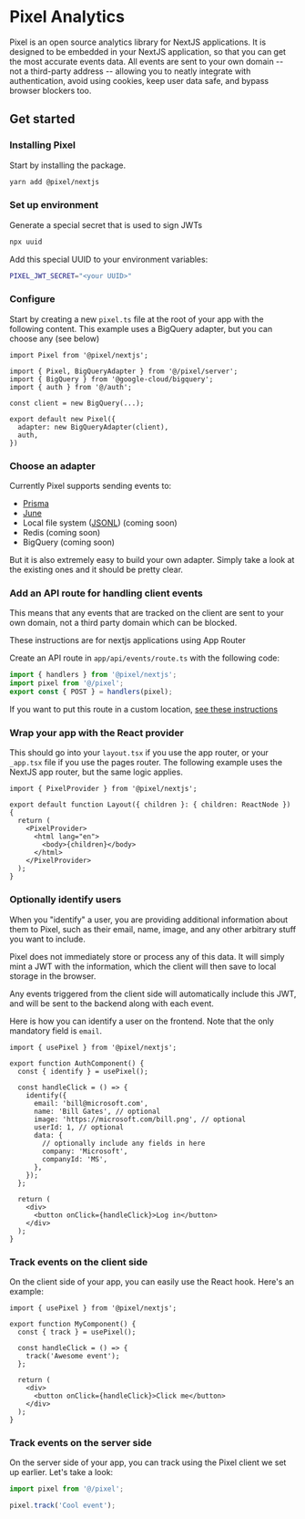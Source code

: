 # Pixel Analytics

Pixel is an open source analytics library for NextJS applications. It is designed to be
embedded in your NextJS application, so that you can get the most accurate events data.
All events are sent to your own domain -- not a third-party address -- allowing
you to neatly integrate with authentication, avoid using cookies, keep user data safe,
and bypass browser blockers too.

## Get started

### Installing Pixel

Start by installing the package.

```bash
yarn add @pixel/nextjs
```

### Set up environment

Generate a special secret that is used to sign JWTs

```bash
npx uuid
```

Add this special UUID to your environment variables:

```bash
PIXEL_JWT_SECRET="<your UUID>"
```

### Configure

Start by creating a new `pixel.ts` file at the root of your app with the following content. This example uses a BigQuery adapter, but you can choose any (see below)

```tsx
import Pixel from '@pixel/nextjs';

import { Pixel, BigQueryAdapter } from '@/pixel/server';
import { BigQuery } from '@google-cloud/bigquery';
import { auth } from '@/auth';

const client = new BigQuery(...);

export default new Pixel({
  adapter: new BigQueryAdapter(client),
  auth,
})
```

### Choose an adapter

Currently Pixel supports sending events to:

- [Prisma](https://prisma.io)
- [June](https://june.so)
- Local file system ([JSONL](https://jsonlines.org/)) (coming soon)
- Redis (coming soon)
- BigQuery (coming soon)

But it is also extremely easy to build your own adapter. Simply take a look at the existing ones and it should be pretty clear.

### Add an API route for handling client events

This means that any events that are tracked on the client are sent to your own domain,
not a third party domain which can be blocked.

These instructions are for nextjs applications using App Router

Create an API route in `app/api/events/route.ts` with the following code:

```ts
import { handlers } from '@pixel/nextjs';
import pixel from '@/pixel';
export const { POST } = handlers(pixel);
```

If you want to put this route in a custom location, [see these instructions](https://github.com/sneub/pixel/blob/main/docs/custom-api-route.md)

### Wrap your app with the React provider

This should go into your `layout.tsx` if you use the app router, or your `_app.tsx` file if you use the pages router. The following example uses the NextJS app router, but the same logic applies.

```tsx
import { PixelProvider } from '@pixel/nextjs';

export default function Layout({ children }: { children: ReactNode }) {
  return (
    <PixelProvider>
      <html lang="en">
        <body>{children}</body>
      </html>
    </PixelProvider>
  );
}
```

### Optionally identify users

When you "identify" a user, you are providing additional information about them to Pixel, such
as their email, name, image, and any other arbitrary stuff you want to include.

Pixel does not immediately store or process any of this data. It will simply mint a JWT with the
information, which the client will then save to local storage in the browser.

Any events triggered from the client side will automatically include this JWT, and will be sent
to the backend along with each event.

Here is how you can identify a user on the frontend. Note that the only mandatory field is `email`.

```tsx
import { usePixel } from '@pixel/nextjs';

export function AuthComponent() {
  const { identify } = usePixel();

  const handleClick = () => {
    identify({
      email: 'bill@microsoft.com',
      name: 'Bill Gates', // optional
      image: 'https://microsoft.com/bill.png', // optional
      userId: 1, // optional
      data: {
        // optionally include any fields in here
        company: 'Microsoft',
        companyId: 'MS',
      },
    });
  };

  return (
    <div>
      <button onClick={handleClick}>Log in</button>
    </div>
  );
}
```

### Track events on the client side

On the client side of your app, you can easily use the React hook. Here's an example:

```tsx
import { usePixel } from '@pixel/nextjs';

export function MyComponent() {
  const { track } = usePixel();

  const handleClick = () => {
    track('Awesome event');
  };

  return (
    <div>
      <button onClick={handleClick}>Click me</button>
    </div>
  );
}
```

### Track events on the server side

On the server side of your app, you can track using the Pixel client we set up earlier. Let's take a look:

```ts
import pixel from '@/pixel';

pixel.track('Cool event');
```
